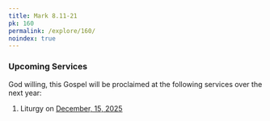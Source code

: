 ```yaml
---
title: Mark 8.11-21
pk: 160
permalink: /explore/160/
noindex: true
---
```


### Upcoming Services

God willing, this Gospel will be proclaimed at the following services over the next year:


1. Liturgy on [December, 15, 2025](https://orthocal.info/readings/gregorian/2025/12/15/)
